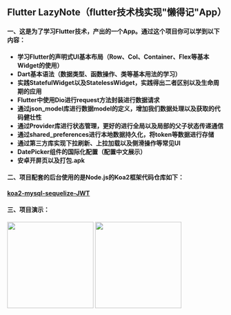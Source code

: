 ## Flutter LazyNote（flutter技术栈实现"懒得记"App）
#### 一、这是为了学习Flutter技术，产出的一个App。通过这个项目你可以学到以下内容：
- **学习Flutter的声明式UI基本布局（Row、Col、Container、Flex等基本Widget的使用）**
- **Dart基本语法（数据类型、函数操作、类等基本用法的学习）**
- **实践StatefulWidget以及StatelessWidget，实践得出二者区别以及生命周期的应用**
- **Flutter中使用Dio进行request方法封装进行数据请求**
- **通过json_model库进行数据model的定义，增加我们数据处理以及获取的代码健壮性**
- **通过Provider库进行状态管理，更好的进行全局以及局部的父子状态传递通信**
- **通过shared_preferences进行本地数据持久化，将token等数据进行存储**
- **通过第三方库实现下拉刷新、上拉加载以及侧滑操作等常见UI**
- **DatePicker组件的国际化配置（配置中文展示）**
- **安卓开屏页以及打包.apk**

#### 二、项目配套的后台使用的是Node.js的Koa2框架代码仓库如下：
**[koa2-mysql-sequelize-JWT](https://github.com/ruralist-siyi/koa2-mysql-sequelize-JWT)**

#### 三、项目演示：
 <img src="https://github.com/ruralist-siyi/flutter-lazyNote/blob/master/images/flutter-gif1.gif" width="200"/>     <img src="https://github.com/ruralist-siyi/flutter-lazyNote/blob/master/images/flutter-gif2.gif" width="200"/>
